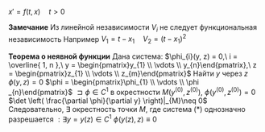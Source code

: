 $x'=f(t, x)\quad t>0$

**Замечание**
	Из линейной независимости $V_i$ не следует функциональная независимость
	Например $V_1=t-x_1\quad V_2=(t-x_1)^2$

**Теорема о неявной функции**
	Дана система:
	$\phi_{i}(y, z) = 0,\ i = \overline{ 1, n },\ y = \begin{pmatrix}y_{1} \\ \vdots \\ y_{n}\end{pmatrix},\ z = \begin{pmatrix}z_{1} \\ \vdots \\ z_{m}\end{pmatrix}$
	Найти $y$ через $z$
	$\phi(y, z) = 0$
	$\phi = \begin{pmatrix}\phi_{1} \\ \vdots \\ \phi _{n}\end{pmatrix}$
	$\sqsupset \phi \in C^{1}$ в окрестности $M\left( y^{(0)}, z^{(0)} \right),\ \phi \left( y^{(0)}, z^{(0)} \right) = 0$
	$\det \left( \frac{\partial \phi}{\partial y} \right)|_{M}\neq 0$
	Следовательно, $\exists$ окрестность точки $M$, где система $(*)$ однозначно разрешается $: \exists y = y(z) \in C^{1}$
	$\phi \left( y(z), z \right) \equiv 0$







